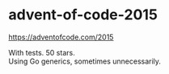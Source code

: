 # advent-of-code-2015
https://adventofcode.com/2015

With tests. 50 stars.\
Using Go generics, sometimes unnecessarily.
